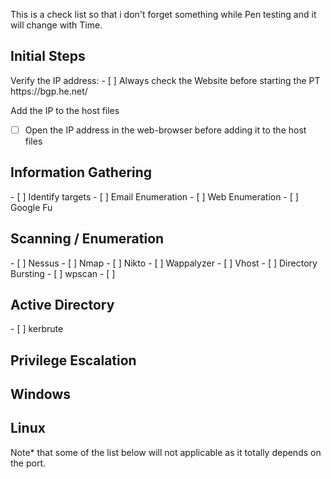 
This is a check list so that i don't forget something while Pen testing and it will change with Time.


<h2> Initial Steps</h2>
Verify the IP address:
- [ ] Always check the Website before starting the PT
https://bgp.he.net/

Add the IP to the host files
- [ ] Open the IP address in the web-browser before adding it to the host files

<h2> Information Gathering</h2>
- [ ] Identify targets
- [ ] Email Enumeration 
- [ ] Web Enumeration 
- [ ] Google Fu


<h2> Scanning / Enumeration</h2>
- [ ] Nessus
- [ ] Nmap 
- [ ] Nikto 
- [ ] Wappalyzer
- [ ] Vhost
- [ ] Directory Bursting
- [ ] wpscan
- [ ] 


<h2> Active Directory</h2>
- [ ] kerbrute

<h2> Privilege Escalation</h2>

<h2>Windows</h2>

<h2>Linux</h2>

Note* that some of the list below will not applicable as it totally depends on the port.